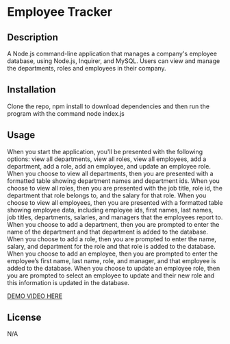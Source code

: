 # Employee Tracker

## Description

A Node.js command-line application that manages a company's employee database, using Node.js, Inquirer, and MySQL. Users can view and manage the departments, roles and employees in their company.

## Installation

Clone the repo, npm install to download dependencies and then run the program with the command node index.js

## Usage

When you start the application, you'll be presented with the following options: view all departments, view all roles, view all employees, add a department, add a role, add an employee, and update an employee role.
When you choose to view all departments, then you are presented with a formatted table showing department names and department ids.
When you choose to view all roles, then you are presented with the job title, role id, the department that role belongs to, and the salary for that role.
When you choose to view all employees, then you are presented with a formatted table showing employee data, including employee ids, first names, last names, job titles, departments, salaries, and managers that the employees report to.
When you choose to add a department, then you are prompted to enter the name of the department and that department is added to the database.
When you choose to add a role, then you are prompted to enter the name, salary, and department for the role and that role is added to the database.
When you choose to add an employee, then you are prompted to enter the employee’s first name, last name, role, and manager, and that employee is added to the database.
When you choose to update an employee role, then you are prompted to select an employee to update and their new role and this information is updated in the database.

[DEMO VIDEO HERE](https://drive.google.com/file/d/1ipx7-oKeD531ZTlNicxRj-qwzSDRISyU/view?usp=sharing)

## License

N/A
